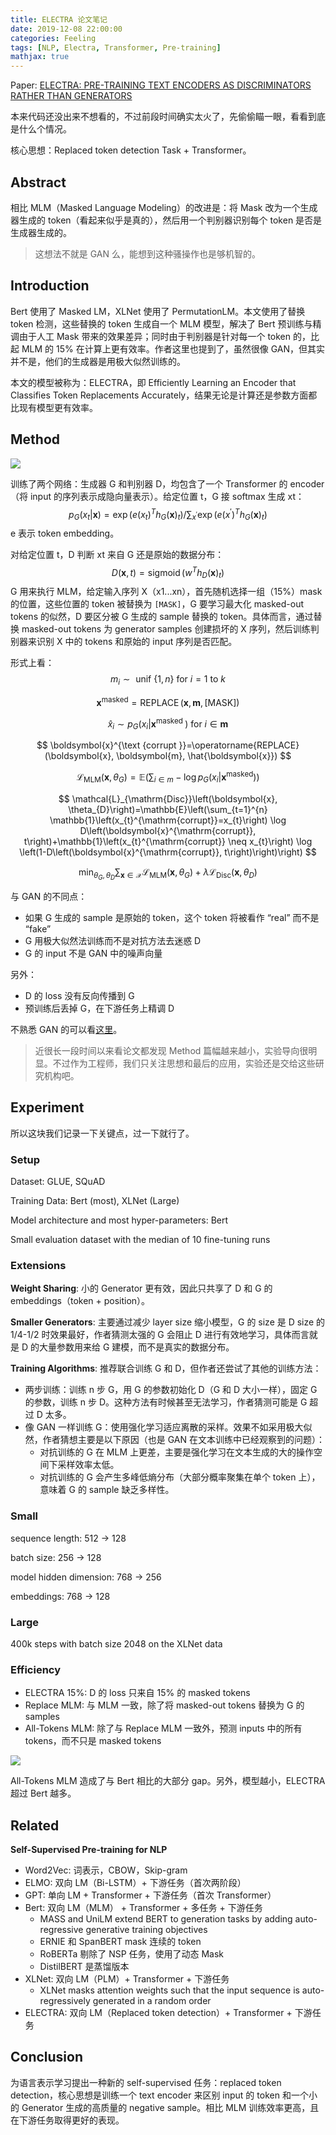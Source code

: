 ```yaml
---
title: ELECTRA 论文笔记
date: 2019-12-08 22:00:00
categories: Feeling
tags: [NLP, Electra, Transformer, Pre-training]
mathjax: true
---
```


Paper: [ELECTRA: PRE-TRAINING TEXT ENCODERS AS DISCRIMINATORS RATHER THAN GENERATORS](https://openreview.net/pdf?id=r1xMH1BtvB)

本来代码还没出来不想看的，不过前段时间确实太火了，先偷偷瞄一眼，看看到底是什么个情况。

核心思想：Replaced token detection Task + Transformer。

<!--more-->

## Abstract

相比 MLM（Masked Language Modeling）的改进是：将 Mask 改为一个生成器生成的 token（看起来似乎是真的），然后用一个判别器识别每个 token 是否是生成器生成的。

> 这想法不就是 GAN 么，能想到这种骚操作也是够机智的。

## Introduction

Bert 使用了 Masked LM，XLNet 使用了 PermutationLM。本文使用了替换 token 检测，这些替换的 token 生成自一个 MLM 模型，解决了 Bert 预训练与精调由于人工 Mask 带来的效果差异；同时由于判别器是针对每一个 token 的，比起 MLM 的 15% 在计算上更有效率。作者这里也提到了，虽然很像 GAN，但其实并不是，他们的生成器是用极大似然训练的。

本文的模型被称为：ELECTRA，即 Efficiently Learning an Encoder that Classifies Token Replacements Accurately，结果无论是计算还是参数方面都比现有模型更有效率。

## Method

![](http://qnimg.lovevivian.cn/paper-electra-1.jpeg)

训练了两个网络：生成器 G 和判别器 D，均包含了一个 Transformer 的 encoder（将 input 的序列表示成隐向量表示）。给定位置 t，G 接 softmax 生成 xt：
$$
p_{G}\left(x_{t} | \boldsymbol{x}\right)=\exp \left(e\left(x_{t}\right)^{T} h_{G}(\boldsymbol{x})_{t}\right) / \sum_{x^{\prime}} \exp \left(e\left(x^{\prime}\right)^{T} h_{G}(\boldsymbol{x})_{t}\right)
$$
e 表示 token embedding。

对给定位置 t，D 判断 xt 来自 G 还是原始的数据分布：
$$
D(\boldsymbol{x}, t)=\operatorname{sigmoid}\left(w^{T} h_{D}(\boldsymbol{x})_{t}\right)
$$
G 用来执行 MLM，给定输入序列 X（x1...xn），首先随机选择一组（15%）mask 的位置，这些位置的 token 被替换为 `[MASK]`，G 要学习最大化 masked-out tokens 的似然，D 要区分被 G 生成的 sample 替换的 token。具体而言，通过替换 masked-out tokens 为 generator samples 创建损坏的 X 序列，然后训练判别器来识别 X 中的 tokens 和原始的 input 序列是否匹配。

形式上看：
$$
m_{i} \sim \text { unif }\{1, n\} \text { for } i=1 \text { to } k
$$

$$
\boldsymbol{x}^{\mathrm{masked}}=\operatorname{REPLACE}(\boldsymbol{x}, \boldsymbol{m},[\mathrm{MASK}])
$$

$$
\hat{x}_{i} \sim p_{G}\left(x_{i} | \boldsymbol{x}^{\text {masked }}\right) \text { for } i \in \boldsymbol{m}
$$

$$
\boldsymbol{x}^{\text {corrupt }}=\operatorname{REPLACE}(\boldsymbol{x}, \boldsymbol{m}, \hat{\boldsymbol{x}})
$$

$$
\mathcal{L}_{\mathrm{MLM}}\left(\boldsymbol{x}, \theta_{G}\right)=\mathbb{E}\left(\sum_{i \in m}-\log p_{G}\left(x_{i} | \boldsymbol{x}^{\mathrm{masked}}\right)\right)
$$

$$
\mathcal{L}_{\mathrm{Disc}}\left(\boldsymbol{x}, \theta_{D}\right)=\mathbb{E}\left(\sum_{t=1}^{n} \mathbb{1}\left(x_{t}^{\mathrm{corrupt}}=x_{t}\right) \log D\left(\boldsymbol{x}^{\mathrm{corrupt}}, t\right)+\mathbb{1}\left(x_{t}^{\mathrm{corrupt}} \neq x_{t}\right) \log \left(1-D\left(\boldsymbol{x}^{\mathrm{corrupt}}, t\right)\right)\right)
$$

$$
\min _{\theta_{G}, \theta_{D}} \sum_{\boldsymbol{x} \in \mathcal{X}} \mathcal{L}_{\mathrm{MLM}}\left(\boldsymbol{x}, \theta_{G}\right)+\lambda \mathcal{L}_{\mathrm{Disc}}\left(\boldsymbol{x}, \theta_{D}\right)
$$

与 GAN 的不同点：

- 如果 G 生成的 sample 是原始的 token，这个 token 将被看作 “real” 而不是 “fake”
- G 用极大似然法训练而不是对抗方法去迷惑 D
- G 的 input 不是 GAN 中的噪声向量

另外：

- D 的 loss 没有反向传播到 G
- 预训练后丢掉 G，在下游任务上精调 D

不熟悉 GAN 的可以看[这里](https://nbviewer.jupyter.org/github/hscspring/AI-Methods/blob/master/Gan-Tutorial/Gan.ipynb)。

> 近很长一段时间以来看论文都发现 Method 篇幅越来越小，实验导向很明显。不过作为工程师，我们只关注思想和最后的应用，实验还是交给这些研究机构吧。

## Experiment

所以这块我们记录一下关键点，过一下就行了。

### Setup

Dataset: GLUE, SQuAD

Training Data: Bert (most), XLNet (Large)

Model architecture and most hyper-parameters: Bert

Small evaluation dataset with the median of 10 fine-tuning runs

### Extensions

**Weight Sharing**: 小的 Generator 更有效，因此只共享了 D 和 G 的 embeddings（token + position）。

**Smaller Generators**: 主要通过减少 layer size 缩小模型，G 的 size 是 D size 的 1/4-1/2 时效果最好，作者猜测太强的 G 会阻止 D 进行有效地学习，具体而言就是 D 的大量参数用来给 G 建模，而不是真实的数据分布。

**Training Algorithms**: 推荐联合训练 G 和 D，但作者还尝试了其他的训练方法：

- 两步训练：训练 n 步 G，用 G 的参数初始化 D（G 和 D 大小一样），固定 G 的参数，训练 n 步 D。这种方法有时候甚至无法学习，作者猜测可能是 G 超过 D 太多。
- 像 GAN 一样训练 G：使用强化学习适应离散的采样。效果不如采用极大似然，作者猜想主要是以下原因（也是 GAN 在文本训练中已经观察到的问题）：
    - 对抗训练的 G 在 MLM 上更差，主要是强化学习在文本生成的大的操作空间下采样效率太低。
    - 对抗训练的 G 会产生多峰低熵分布（大部分概率聚集在单个 token 上），意味着 G 的 sample 缺乏多样性。

### Small

sequence length: 512 -> 128

batch size: 256 -> 128

model hidden dimension: 768 -> 256

embeddings: 768 -> 128

### Large

400k steps with batch size 2048 on the XLNet data

### Efficiency

- ELECTRA 15%: D 的 loss 只来自 15% 的 masked tokens
- Replace MLM: 与 MLM 一致，除了将 masked-out tokens 替换为 G 的 samples
- All-Tokens MLM: 除了与 Replace MLM 一致外，预测 inputs 中的所有 tokens，而不只是 masked tokens

![](http://qnimg.lovevivian.cn/paper-electra-2.jpeg)

All-Tokens MLM 造成了与 Bert 相比的大部分 gap。另外，模型越小，ELECTRA 超过 Bert 越多。

## Related

**Self-Supervised Pre-training for NLP**

- Word2Vec: 词表示，CBOW，Skip-gram
- ELMO: 双向 LM（Bi-LSTM）+ 下游任务（首次两阶段）
- GPT: 单向 LM + Transformer + 下游任务（首次 Transformer）
- Bert: 双向 LM（MLM） + Transformer + 多任务 + 下游任务
    - MASS and UniLM extend BERT to generation tasks by adding auto-regressive generative training objectives
    - ERNIE 和 SpanBERT mask 连续的 token
    - RoBERTa 剔除了 NSP 任务，使用了动态 Mask
    - DistilBERT 是蒸馏版本
- XLNet: 双向 LM（PLM）+ Transformer + 下游任务
    - XLNet masks attention weights such that the input sequence is auto-regressively generated in a random order
- ELECTRA: 双向 LM（Replaced token detection）+ Transformer + 下游任务

## Conclusion

为语言表示学习提出一种新的 self-supervised 任务：replaced token detection，核心思想是训练一个 text encoder 来区别 input 的 token 和一个小的 Generator 生成的高质量的 negative sample。相比 MLM 训练效率更高，且在下游任务取得更好的表现。

